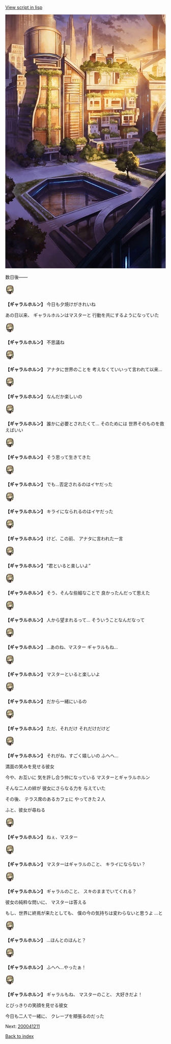 [View script in lisp](../scripts/200031213.txt)

![in_city_evening.png](../images/backgrounds/in_city_evening.png)

数日後――

<img src="../images/units/52000311.png" alt="52000311.png" height="34"/>

**【ギャラルホルン】**
今日も夕焼けがきれいね

あの日以来、
ギャラルホルンはマスターと
行動を共にするようになっていた

<img src="../images/units/52000311.png" alt="52000311.png" height="34"/>

**【ギャラルホルン】**
不思議ね

<img src="../images/units/52000311.png" alt="52000311.png" height="34"/>

**【ギャラルホルン】**
アナタに世界のことを
考えなくていいって言われて以来…

<img src="../images/units/52000311.png" alt="52000311.png" height="34"/>

**【ギャラルホルン】**
なんだか楽しいの

<img src="../images/units/52000311.png" alt="52000311.png" height="34"/>

**【ギャラルホルン】**
誰かに必要とされたくて…
そのためには
世界そのものを救えばいい

<img src="../images/units/52000311.png" alt="52000311.png" height="34"/>

**【ギャラルホルン】**
そう思って生きてきた

<img src="../images/units/52000311.png" alt="52000311.png" height="34"/>

**【ギャラルホルン】**
でも…否定されるのはイヤだった

<img src="../images/units/52000311.png" alt="52000311.png" height="34"/>

**【ギャラルホルン】**
キライになられるのはイヤだった

<img src="../images/units/52000311.png" alt="52000311.png" height="34"/>

**【ギャラルホルン】**
けど、この前、
アナタに言われた一言

<img src="../images/units/52000311.png" alt="52000311.png" height="34"/>

**【ギャラルホルン】**
“君といると楽しいよ”

<img src="../images/units/52000311.png" alt="52000311.png" height="34"/>

**【ギャラルホルン】**
そう、そんな些細なことで
良かったんだって思えた

<img src="../images/units/52000311.png" alt="52000311.png" height="34"/>

**【ギャラルホルン】**
人から望まれるって…
そういうことなんだなって

<img src="../images/units/52000311.png" alt="52000311.png" height="34"/>

**【ギャラルホルン】**
…あのね、マスター
ギャラルもね…

<img src="../images/units/52000311.png" alt="52000311.png" height="34"/>

**【ギャラルホルン】**
マスターといると楽しいよ

<img src="../images/units/52000311.png" alt="52000311.png" height="34"/>

**【ギャラルホルン】**
だから一緒にいるの

<img src="../images/units/52000311.png" alt="52000311.png" height="34"/>

**【ギャラルホルン】**
ただ、それだけ
それだけだけど

<img src="../images/units/52000311.png" alt="52000311.png" height="34"/>

**【ギャラルホルン】**
それがね、すごく嬉しいの
ふへへ…

満面の笑みを見せる彼女

今や、お互いに
気を許し合う仲になっている
マスターとギャラルホルン

そんな二人の絆が
彼女にさらなる力を
与えていた

その後、
テラス席のあるカフェに
やってきた２人

ふと、彼女が尋ねる

<img src="../images/units/52000311.png" alt="52000311.png" height="34"/>

**【ギャラルホルン】**
ねぇ、マスター

<img src="../images/units/52000311.png" alt="52000311.png" height="34"/>

**【ギャラルホルン】**
マスターはギャラルのこと、
キライにならない？

<img src="../images/units/52000311.png" alt="52000311.png" height="34"/>

**【ギャラルホルン】**
ギャラルのこと、
スキのままでいてくれる？

彼女の純粋な問いに、
マスターは答える

もし、世界に終焉が来たとしても、
僕の今の気持ちは変わらないと思うよ
…と

<img src="../images/units/52000311.png" alt="52000311.png" height="34"/>

**【ギャラルホルン】**
…ほんとのほんと？

<img src="../images/units/52000311.png" alt="52000311.png" height="34"/>

**【ギャラルホルン】**
ふへへ…やったぁ！

<img src="../images/units/52000311.png" alt="52000311.png" height="34"/>

**【ギャラルホルン】**
ギャラルもね、
マスターのこと、
大好きだよ！

とびっきりの笑顔を見せる彼女

今日も二人で一緒に、
クレープを頬張るのだった


Next: [200041211](200041211.md)

[Back to index](index.md)
